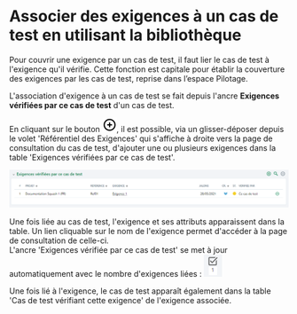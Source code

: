# Associer des exigences à un cas de test en utilisant la bibliothèque

Pour couvrir une exigence par un cas de test, il faut lier le cas de test à l'exigence qu'il vérifie. Cette fonction est capitale pour établir la couverture des exigences par les cas de test, reprise dans l’espace Pilotage.

L'association d'exigence à un cas de test se fait depuis l'ancre **Exigences vérifiées par ce cas de test** d'un cas de test.

En cliquant sur le bouton ![Ajouter](resources/add.png), il est possible, via un glisser-déposer depuis le volet 'Référentiel des Exigences' qui s'affiche à droite vers la page de consultation du cas de test, d'ajouter une ou plusieurs exigences dans la table 'Exigences vérifiées par ce cas de test'.  


![Exigences vérifiées par le cas de test](resources/exigences-verifieesFR.png) 

Une fois liée au cas de test, l'exigence et ses attributs apparaissent dans la table. Un lien cliquable sur le nom de l'exigence permet d'accéder à la page de consultation de celle-ci. 
<br/>L'ancre 'Exigences vérifiée par ce cas de test' se met à jour automatiquement avec le nombre d'exigences liées :  ![Exigences vérifiées par le cas de test](resources/ancre-exigences-verifiees.png)

Une fois lié à l'exigence, le cas de test apparaît également dans la table 'Cas de test vérifiant cette exigence' de l'exigence associée.
